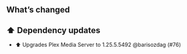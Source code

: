 ## What’s changed

## ⬆️ Dependency updates

- ⬆️ Upgrades Plex Media Server to 1.25.5.5492 @barisozdag (#76)
